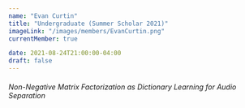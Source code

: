 ```yaml
---
name: "Evan Curtin"
title: "Undergraduate (Summer Scholar 2021)"
imageLink: "/images/members/EvanCurtin.png"
currentMember: true

date: 2021-08-24T21:00:00-04:00
draft: false
---
```


###### Non-Negative Matrix Factorization as Dictionary Learning for Audio Separation
